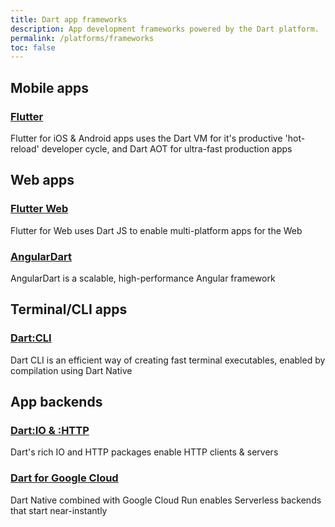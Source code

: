 ```yaml
---
title: Dart app frameworks
description: App development frameworks powered by the Dart platform.
permalink: /platforms/frameworks
toc: false
---
```


## Mobile apps

<div class="card-grid">
  <div class="card">
    <h3><a href="http://flutter.dev">Flutter</a></h3>
    <p>Flutter for iOS & Android apps uses the Dart VM for it's productive 'hot-reload' developer cycle, and Dart AOT for ultra-fast production apps</p>
  </div>
</div>

## Web apps

<div class="card-grid">
  <div class="card">
    <h3><a href="http://flutter.dev">Flutter Web</a></h3>
    <p>Flutter for Web uses Dart JS to enable multi-platform apps for the Web</p>
  </div>
  <div class="card">
    <h3><a href="http://angulardart.dev">AngularDart</a></h3>
    <p>AngularDart is a scalable, high-performance Angular framework</p>
  </div>
</div>

## Terminal/CLI apps

<div class="card-grid">
  <div class="card">
    <h3><a href="/tutorials/server/cmdline">Dart:CLI</a></h3>
    <p>Dart CLI is an efficient way of creating fast terminal executables, enabled by compilation using Dart Native</p>
  </div>
</div>

## App backends

<div class="card-grid">
  <div class="card">
    <h3><a href="https://www.dartlang.org/tutorials/server/httpserver">Dart:IO & :HTTP</a></h3>
    <p>Dart's rich IO and HTTP packages enable HTTP clients & servers</p>
  </div>
  <div class="card">
    <h3><a href="http://cloud.google.com/dart">Dart for Google Cloud</a></h3>
    <p>Dart Native combined with Google Cloud Run enables Serverless backends that start near-instantly</p>
  </div>
</div>

